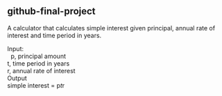## github-final-project

A calculator that calculates simple interest given principal, annual rate of interest and time period in years.  

Input:  
&nbsp; p, principal amount  
t, time period in years  
r, annual rate of interest  
Output  
   simple interest = p*t*r  
   
